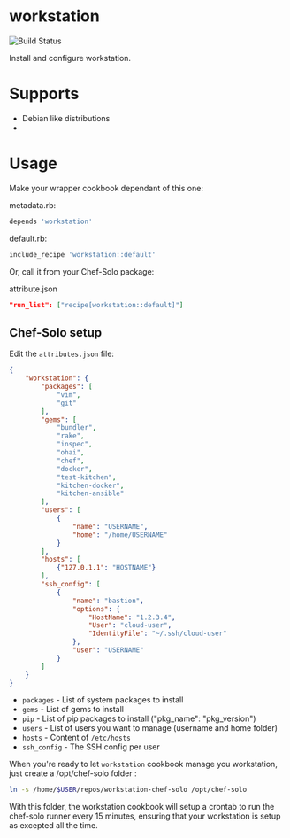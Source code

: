 # workstation

![Build Status](https://travis-ci.org/julienlevasseur/chef-workstation.svg?branch=master)

Install and configure workstation.

# Supports

- Debian like distributions
- 

# Usage

Make your wrapper cookbook dependant of this one:

metadata.rb:
```ruby
depends 'workstation'
```


default.rb:
```ruby
include_recipe 'workstation::default'
```

Or, call it from your Chef-Solo package:

attribute.json
```json
"run_list": ["recipe[workstation::default]"]
```

## Chef-Solo setup

Edit the `attributes.json` file:
```json
{
	"workstation": {
        "packages": [
            "vim",
            "git"
        ],
        "gems": [
            "bundler",
            "rake",
            "inspec",
            "ohai",
            "chef",
            "docker",
            "test-kitchen",
            "kitchen-docker",
            "kitchen-ansible"
        ],
		"users": [
			{
				"name": "USERNAME",
				"home": "/home/USERNAME"
			}
		],
		"hosts": [
			{"127.0.1.1": "HOSTNAME"}
		],
        "ssh_config": [
            {
                "name": "bastion",
                "options": {
                    "HostName": "1.2.3.4",
                    "User": "cloud-user",
                    "IdentityFile": "~/.ssh/cloud-user"
                },
                "user": "USERNAME"
            }
        ]
	}
}
```

- `packages` - List of system packages to install
- `gems` - List of gems to install
- `pip` - List of pip packages to install ("pkg_name": "pkg_version")
- `users` - List of users you want to manage (username and home folder)
- `hosts` - Content of `/etc/hosts`
- `ssh_config` - The SSH config per user

When you're ready to let `workstation` cookbook manage you workstation, just create a /opt/chef-solo folder :

```bash
ln -s /home/$USER/repos/workstation-chef-solo /opt/chef-solo
```

With this folder, the workstation cookbook will setup a crontab to run the chef-solo runner every 15 minutes, ensuring that your workstation is setup as excepted all the time.
